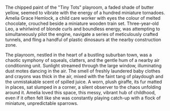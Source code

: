 The chipped paint of the "Tiny Tots" playroom, a faded shade of butter yellow, seemed to vibrate with the energy of a hundred miniature tornadoes.  Amelia Grace Hemlock, a child care worker with eyes the colour of melted chocolate, crouched beside a miniature wooden train set.  Three-year-old Leo, a whirlwind of blonde curls and boundless energy, was attempting to simultaneously pilot the engine, navigate a series of meticulously crafted tunnels, and fling a handful of plastic dinosaurs at the nearby construction zone.

The playroom, nestled in the heart of a bustling suburban town, was a chaotic symphony of squeals, clatters, and the gentle hum of a nearby air conditioning unit.  Sunlight streamed through the large window, illuminating dust motes dancing in the air.  The smell of freshly laundered baby clothes and crayons was thick in the air, mixed with the faint tang of playdough and the unmistakable scent of spilled juice.  A worn, plush giraffe, its fur matted in places, sat slumped in a corner, a silent observer to the chaos unfolding around it.  Amelia loved this space, this messy, vibrant hub of childhood, even if it often felt like she was constantly playing catch-up with a flock of miniature, unpredictable sparrows.
